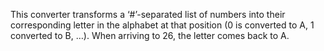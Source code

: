 This converter transforms a ‘#’-separated list of numbers into their corresponding letter in the alphabet at that position (0 is converted to A, 1 converted to B, …). When arriving to 26, the letter comes back to A.